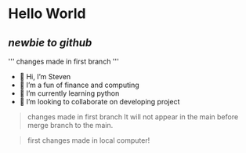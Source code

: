 # Hello World
## _newbie to github_

'''
changes made in first branch
'''

- 👋 Hi, I’m Steven
- 👀 I’m a fun of finance and computing
- 🌱 I’m currently learning python
- 💞️ I’m looking to collaborate on developing project

> changes made in first branch
> It will not appear in the main before merge branch to the main.

> first changes made in local computer!

<!---
yanyanzl/yanyanzl is a ✨ special ✨ repository because its `README.md` (this file) appears on your GitHub profile.
You can click the Preview link to take a look at your changes.
--->
